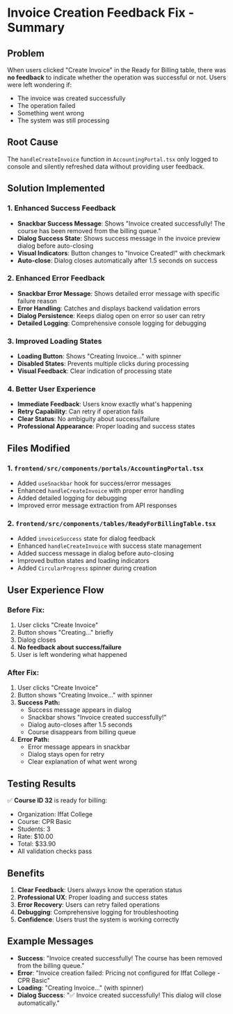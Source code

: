 # Invoice Creation Feedback Fix - Summary

## Problem
When users clicked "Create Invoice" in the Ready for Billing table, there was **no feedback** to indicate whether the operation was successful or not. Users were left wondering if:
- The invoice was created successfully
- The operation failed
- Something went wrong
- The system was still processing

## Root Cause
The `handleCreateInvoice` function in `AccountingPortal.tsx` only logged to console and silently refreshed data without providing user feedback.

## Solution Implemented

### 1. Enhanced Success Feedback
- **Snackbar Success Message**: Shows "Invoice created successfully! The course has been removed from the billing queue."
- **Dialog Success State**: Shows success message in the invoice preview dialog before auto-closing
- **Visual Indicators**: Button changes to "Invoice Created!" with checkmark
- **Auto-close**: Dialog closes automatically after 1.5 seconds on success

### 2. Enhanced Error Feedback
- **Snackbar Error Message**: Shows detailed error message with specific failure reason
- **Error Handling**: Catches and displays backend validation errors
- **Dialog Persistence**: Keeps dialog open on error so user can retry
- **Detailed Logging**: Comprehensive console logging for debugging

### 3. Improved Loading States
- **Loading Button**: Shows "Creating Invoice..." with spinner
- **Disabled States**: Prevents multiple clicks during processing
- **Visual Feedback**: Clear indication of processing state

### 4. Better User Experience
- **Immediate Feedback**: Users know exactly what's happening
- **Retry Capability**: Can retry if operation fails
- **Clear Status**: No ambiguity about success/failure
- **Professional Appearance**: Proper loading and success states

## Files Modified

### 1. `frontend/src/components/portals/AccountingPortal.tsx`
- Added `useSnackbar` hook for success/error messages
- Enhanced `handleCreateInvoice` with proper error handling
- Added detailed logging for debugging
- Improved error message extraction from API responses

### 2. `frontend/src/components/tables/ReadyForBillingTable.tsx`
- Added `invoiceSuccess` state for dialog feedback
- Enhanced `handleCreateInvoice` with success state management
- Added success message in dialog before auto-closing
- Improved button states and loading indicators
- Added `CircularProgress` spinner during creation

## User Experience Flow

### Before Fix:
1. User clicks "Create Invoice"
2. Button shows "Creating..." briefly
3. Dialog closes
4. **No feedback about success/failure**
5. User is left wondering what happened

### After Fix:
1. User clicks "Create Invoice"
2. Button shows "Creating Invoice..." with spinner
3. **Success Path:**
   - Success message appears in dialog
   - Snackbar shows "Invoice created successfully!"
   - Dialog auto-closes after 1.5 seconds
   - Course disappears from billing queue
4. **Error Path:**
   - Error message appears in snackbar
   - Dialog stays open for retry
   - Clear explanation of what went wrong

## Testing Results
✅ **Course ID 32** is ready for billing:
- Organization: Iffat College
- Course: CPR Basic
- Students: 3
- Rate: $10.00
- Total: $33.90
- All validation checks pass

## Benefits
1. **Clear Feedback**: Users always know the operation status
2. **Professional UX**: Proper loading and success states
3. **Error Recovery**: Users can retry failed operations
4. **Debugging**: Comprehensive logging for troubleshooting
5. **Confidence**: Users trust the system is working correctly

## Example Messages
- **Success**: "Invoice created successfully! The course has been removed from the billing queue."
- **Error**: "Invoice creation failed: Pricing not configured for Iffat College - CPR Basic"
- **Loading**: "Creating Invoice..." (with spinner)
- **Dialog Success**: "✅ Invoice created successfully! This dialog will close automatically." 